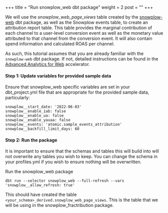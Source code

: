 +++
title = "Run snowplow_web dbt package"
weight = 2
post = ""
+++

We will use the *snowplow_web_page_views* table created by the [snowplow-web](https://hub.getdbt.com/snowplow/snowplow_web/latest/) dbt package, as well as the Snowplow events table, to create an attribution report table. This table provides the marginal contribution of each channel to a user-level conversion event as well as the monetary value attributed to that channel from the conversion event. It will also contain spend information and calculated ROAS per channel.

As such, this tutorial assumes that you are already familiar with the `snowplow-web` dbt package. If not, detailed instructions can be found in the [Advanced Analytics for Web](https://docs.snowplow.io/accelerators/web) accelerator.


#### **Step 1:** Update variables for provided sample data
Ensure that snowplow_web specific variables are set in your dbt_project.yml file that are appropriate for the provided sample data, particularly:

```
snowplow__start_date: '2022-06-03'
snowplow__enable_iab: false
snowplow__enable_ua: false
snowplow__enable_yauaa: false
snowplow__events: 'atomic.sample_events_attribution'
snowplow__backfill_limit_days: 60
```

#### **Step 2:** Run the package
It is important to ensure that the schemas and tables this will build into will not overwrite any tables you wish to keep.
You can change the schema in your profiles.yml if you wish to ensure nothing will be overwritten.

Run the snowplow_web package
```
dbt run --selector snowplow_web --full-refresh --vars 'snowplow__allow_refresh: true'
```

This should have created the table `<your_schema>_derived.snowplow_web_page_views`. This is the table that we will be using in the snowplow_fractribution package.
